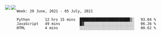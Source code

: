 <a href="https://github.com/anuraghazra/github-readme-stats">
  <img align="left" src="https://github-readme-stats.vercel.app/api?username=Tanesan&count_private=true&show_icons=true" />
</a>
<a href="https://github.com/anuraghazra/github-readme-stats">
  <img align="left" src="https://github-readme-stats.vercel.app/api/top-langs/?username=Tanesan" />
</a>

<!--START_SECTION:waka-->
```text
Week: 29 June, 2021 - 05 July, 2021

Python       12 hrs 15 mins  ███████████████████████▒░   93.04 % 
JavaScript   49 mins         █▓░░░░░░░░░░░░░░░░░░░░░░░   06.26 % 
HTML         4 mins          ░░░░░░░░░░░░░░░░░░░░░░░░░   00.62 % 
```
<!--END_SECTION:waka-->
